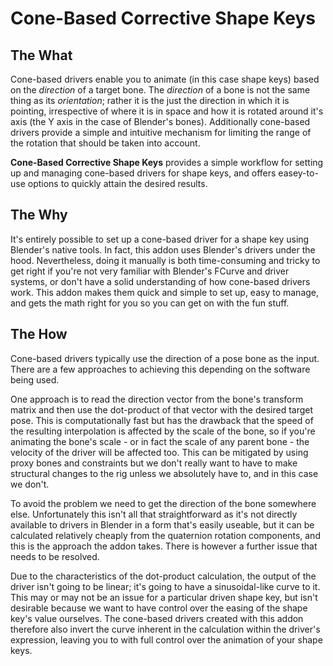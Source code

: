 # Cone-Based Corrective Shape Keys

## The What

Cone-based drivers enable you to animate (in this case shape keys) based on the *direction* of a target bone. The
*direction* of a bone is not the same thing as its *orientation*; rather it is the just the direction in which
it is pointing, irrespective of where it is in space and how it is rotated around it's axis (the Y axis in the
case of Blender's bones). Additionally cone-based drivers provide a simple and intuitive mechanism for limiting
the range of the rotation that should be taken into account.

**Cone-Based Corrective Shape Keys** provides a simple workflow for setting up and managing cone-based drivers for
shape keys, and offers easey-to-use options to quickly attain the desired results.

## The Why

It's entirely possible to set up a cone-based driver for a shape key using Blender's native tools. In fact, this addon
uses Blender's drivers under the hood. Nevertheless, doing it manually is both time-consuming and tricky to get right
if you're not very familiar with Blender's FCurve and driver systems, or don't have a solid understanding of how
cone-based drivers work. This addon makes them quick and simple to set up, easy to manage, and gets the math right for
you so you can get on with the fun stuff.

## The How

Cone-based drivers typically use the direction of a pose bone as the input. There are a few approaches to achieving this
depending on the software being used.

One approach is to read the direction vector from the bone's transform matrix and then use the dot-product of that vector
with the desired target pose. This is computationally fast but has the drawback that the speed of the resulting
interpolation is affected by the scale of the bone, so if you're animating the bone's scale - or in fact the scale of any
parent bone - the velocity of the driver will be affected too. This can be mitigated by using proxy bones and constraints
but we don't really want to have to make structural changes to the rig unless we absolutely have to, and in this case we
don't.

To avoid the problem we need to get the direction of the bone somewhere else. Unfortunately this isn't all that
straightforward as it's not directly available to drivers in Blender in a form that's easily useable, but it can
be calculated relatively cheaply from the quaternion rotation components, and this is the approach the addon takes.
There is however a further issue that needs to be resolved.

Due to the characteristics of the dot-product calculation, the output of the driver isn't going to be linear; it's going
to have a sinusoidal-like curve to it. This may or may not be an issue for a particular driven shape key, but isn't
desirable because we want to have control over the easing of the shape key's value ourselves. The cone-based drivers
created with this addon therefore also invert the curve inherent in the calculation within the driver's expression, leaving
you to with full control over the animation of your shape keys.
